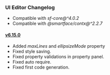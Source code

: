 ### UI Editor Changelog

- Compatible with *sf-core@^4.0.2*
- Compatible with *@smartface/contx@^2.2.7*

#### <a href="https://developer.smartface.io/v6.11.2/blog/release-notes-6112" target="_blank" >v6.15.0</a>

- Added *maxLines* and *ellipsizeMode* property
- Fixed style saving.
- Fixed property validations in property panel.
- Fixed auto require.
- Fixed first code generation.